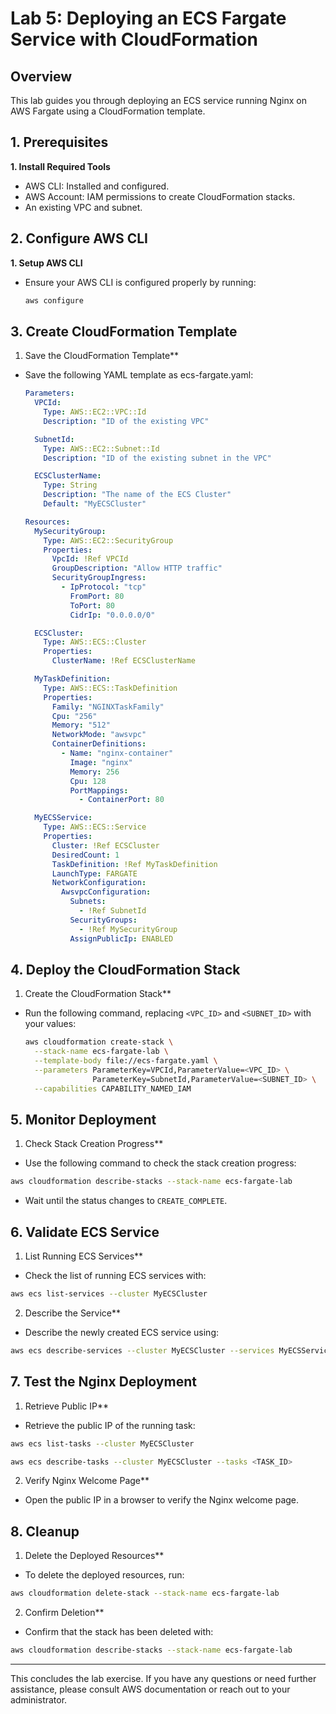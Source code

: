# Lab 5: Deploying an ECS Fargate Service with CloudFormation

## Overview

This lab guides you through deploying an ECS service running Nginx on AWS Fargate using a CloudFormation template.

## 1. Prerequisites

**1. Install Required Tools**

- AWS CLI: Installed and configured.
- AWS Account: IAM permissions to create CloudFormation stacks.
- An existing VPC and subnet.

## 2. Configure AWS CLI

**1. Setup AWS CLI**

- Ensure your AWS CLI is configured properly by running:
   ```sh
   aws configure
   ```

## 3. Create CloudFormation Template

1. Save the CloudFormation Template**

- Save the following YAML template as ecs-fargate.yaml:

   ```yaml
   Parameters:
     VPCId:
       Type: AWS::EC2::VPC::Id
       Description: "ID of the existing VPC"
   
     SubnetId:
       Type: AWS::EC2::Subnet::Id
       Description: "ID of the existing subnet in the VPC"
   
     ECSClusterName:
       Type: String
       Description: "The name of the ECS Cluster"
       Default: "MyECSCluster"

   Resources:
     MySecurityGroup:
       Type: AWS::EC2::SecurityGroup
       Properties:
         VpcId: !Ref VPCId
         GroupDescription: "Allow HTTP traffic"
         SecurityGroupIngress:
           - IpProtocol: "tcp"
             FromPort: 80
             ToPort: 80
             CidrIp: "0.0.0.0/0"

     ECSCluster:
       Type: AWS::ECS::Cluster
       Properties:
         ClusterName: !Ref ECSClusterName

     MyTaskDefinition:
       Type: AWS::ECS::TaskDefinition
       Properties:
         Family: "NGINXTaskFamily"
         Cpu: "256"
         Memory: "512"
         NetworkMode: "awsvpc"
         ContainerDefinitions:
           - Name: "nginx-container"
             Image: "nginx"
             Memory: 256
             Cpu: 128
             PortMappings:
               - ContainerPort: 80

     MyECSService:
       Type: AWS::ECS::Service
       Properties:
         Cluster: !Ref ECSCluster
         DesiredCount: 1
         TaskDefinition: !Ref MyTaskDefinition
         LaunchType: FARGATE
         NetworkConfiguration:
           AwsvpcConfiguration:
             Subnets:
               - !Ref SubnetId
             SecurityGroups:
               - !Ref MySecurityGroup
             AssignPublicIp: ENABLED
   ```

## 4. Deploy the CloudFormation Stack

1. Create the CloudFormation Stack**

- Run the following command, replacing ```<VPC_ID>``` and ```<SUBNET_ID>``` with your values:

   ```sh
   aws cloudformation create-stack \
     --stack-name ecs-fargate-lab \
     --template-body file://ecs-fargate.yaml \
     --parameters ParameterKey=VPCId,ParameterValue=<VPC_ID> \
                  ParameterKey=SubnetId,ParameterValue=<SUBNET_ID> \
     --capabilities CAPABILITY_NAMED_IAM
   ```

## 5. Monitor Deployment

1. Check Stack Creation Progress**

- Use the following command to check the stack creation progress:
  
```sh
aws cloudformation describe-stacks --stack-name ecs-fargate-lab
```

- Wait until the status changes to ```CREATE_COMPLETE```.
  
## 6. Validate ECS Service

1. List Running ECS Services**

- Check the list of running ECS services with:
  
```sh
aws ecs list-services --cluster MyECSCluster
```

2. Describe the Service**

- Describe the newly created ECS service using:
  
```sh
aws ecs describe-services --cluster MyECSCluster --services MyECSService
```

## 7. Test the Nginx Deployment

1. Retrieve Public IP**

- Retrieve the public IP of the running task:
```sh
aws ecs list-tasks --cluster MyECSCluster
```
```sh
aws ecs describe-tasks --cluster MyECSCluster --tasks <TASK_ID>
```

2. Verify Nginx Welcome Page**

- Open the public IP in a browser to verify the Nginx welcome page.

## 8. Cleanup

1. Delete the Deployed Resources**

- To delete the deployed resources, run:

```sh
aws cloudformation delete-stack --stack-name ecs-fargate-lab
```

2. Confirm Deletion**

- Confirm that the stack has been deleted with:

```sh
aws cloudformation describe-stacks --stack-name ecs-fargate-lab
```
__________________________________________________________________________

This concludes the lab exercise. If you have any questions or need further assistance, please consult AWS documentation or reach out to your administrator.

